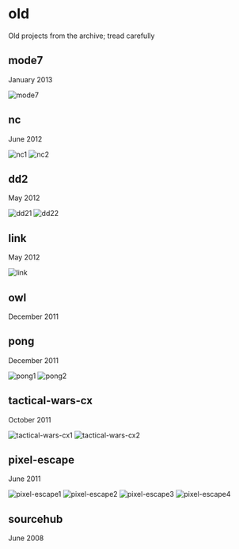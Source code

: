 # old
Old projects from the archive; tread carefully

## mode7
January 2013

![mode7](screenshots/mode7.png?raw=true)

## nc
June 2012

![nc1](screenshots/nc1.png?raw=true) ![nc2](screenshots/nc2.png?raw=true)

## dd2
May 2012

![dd21](screenshots/dd21.png?raw=true) ![dd22](screenshots/dd22.png?raw=true)

## link
May 2012

![link](screenshots/link.png?raw=true)

## owl
December 2011

## pong
December 2011

![pong1](screenshots/pong1.png?raw=true) ![pong2](screenshots/pong2.png?raw=true)

## tactical-wars-cx
October 2011

![tactical-wars-cx1](screenshots/tactical-wars-cx1.gif?raw=true) ![tactical-wars-cx2](screenshots/tactical-wars-cx2.gif?raw=true)

## pixel-escape
June 2011

![pixel-escape1](screenshots/pixel-escape1.gif?raw=true) ![pixel-escape2](screenshots/pixel-escape2.gif?raw=true) ![pixel-escape3](screenshots/pixel-escape3.gif?raw=true) ![pixel-escape4](screenshots/pixel-escape4.gif?raw=true)

## sourcehub
June 2008
